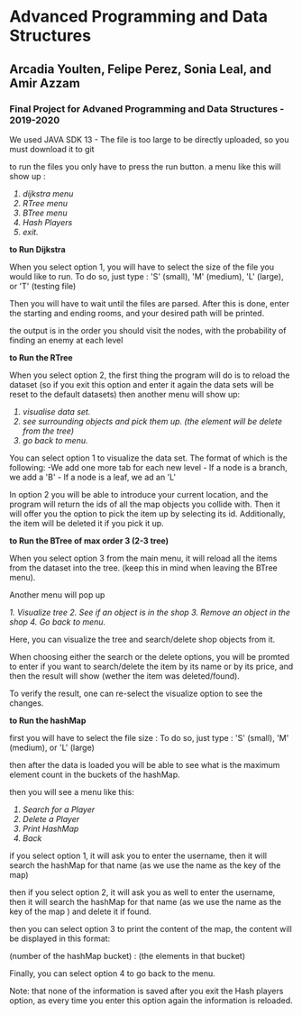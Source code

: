 # Advanced Programming and Data Structures
## Arcadia Youlten, Felipe Perez, Sonia Leal, and Amir Azzam
### Final Project for Advaned Programming and Data Structures - 2019-2020

We used JAVA SDK 13 - The file is too large to be directly uploaded, so you must download it to git

to run the files you only have to press the run button. a menu like this will show up :
<i>
1. dijkstra menu
2. RTree menu
3. BTree menu
4. Hash Players
4. exit.
</i>

<B> to Run Dijkstra </B>

When you select option 1, you will have to select the size of the file you would like to run. To do so, just
 type : 'S' (small), 'M' (medium), 'L' (large), or 'T' (testing file)
 
Then you will have to wait until the files are parsed. After this is done, enter the starting and ending rooms, and your desired path will be printed.

 the output is in the order you should visit the nodes, with the
 probability of finding an enemy at each level

<B> to Run the RTree </B>

When you select option 2, the first thing the program will do is to reload the dataset (so if you exit this option and enter it again the data sets will be reset to the default datasets)
then another menu will show up: 
<i>
1. visualise data set.
2. see surrounding objects and pick them up. (the element will be delete from the tree)
3. go back to menu.
</i>

You can select option 1 to visualize the data set. The format of which is the following:
    -We add one more tab for each new level
    - If a node is a branch, we add a 'B'
    -  If a node is a leaf, we ad an 'L' 

In option 2 you will be able to introduce your current location,  and the program will return the ids of all the map objects you collide with. Then it will offer you the option to pick the item up by selecting its id. Additionally, the item will be deleted it if you pick it up.


<B> to Run the BTree of max order 3 (2-3 tree) </B>

When you select option 3 from the main menu, it will reload all the items from the dataset into the tree. (keep this in mind when leaving the BTree menu).

Another menu will pop up

<i>
1. Visualize tree 
2. See if an object is in the shop
3. Remove an object in the shop
4. Go back to menu.
</i>

Here, you can visualize the tree and search/delete shop objects from it.

When choosing either the search or the delete options, you will be promted to enter if you want to search/delete the item by its name or by its price, and then the result will show (wether the item was deleted/found).

To verify the result, one can re-select the visualize option to see the changes.

<B> to Run the hashMap </B>

first you will have to select the file size :
To do so, just
 type : 'S' (small), 'M' (medium), or 'L' (large)
 
 then after the data is loaded you will be able to see what is the maximum
  element count in the buckets of the hashMap.
  
  then you will see a menu like this: 
  
  
<i>

1. Search for a Player
2. Delete a Player
3. Print HashMap
4. Back
</i>

if you select option 1, it will ask you to enter the username, then it will
 search the hashMap for that name (as we use the name as the key of the map)

then if you select option 2, it will ask you as well to enter the username, then it will
search the hashMap for that name (as we use the name as the key of the map
) and delete it if found. 

then you can select option 3 to print the content of the map, the content
 will be displayed in this format:
 
(number of the hashMap bucket) : (the elements in that bucket)

Finally, you can select option 4 to go back to the menu.

Note: that none of the information is saved after you exit the Hash players
 option, as every time you enter this option again the information is reloaded.
